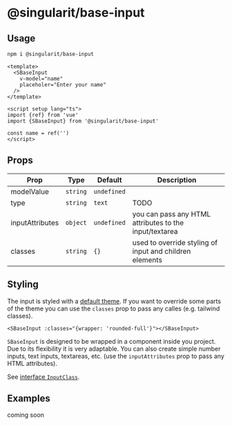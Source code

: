 # @singularit/base-input

## Usage

```bash
npm i @singularit/base-input
```

```vue
<template>
  <SBaseInput
    v-model="name"
    placeholer="Enter your name"
  />
</template>

<script setup lang="ts">
import {ref} from 'vue'
import {SBaseInput} from '@singularit/base-input'

const name = ref('')
</script>
```

## Props

| Prop            | Type     | Default     | Description                                             |
|-----------------|----------|-------------|---------------------------------------------------------|
| modelValue      | `string` | `undefined` |                                                         |
| type            | `string` | `text`      | TODO                                                    |
| inputAttributes | `object` | `undefined` | you can pass any HTML attributes to the input/textarea  |
| classes         | `string` | `{}`        | used to override styling of input and children elements |

## Styling

The input is styled with a  [default theme](src/utils/defaultTheme.ts). If you want to override some parts of the theme
you can use the `classes` prop to pass any calles (e.g. tailwind classes).

```vue
<SBaseInput :classes="{wrapper: 'rounded-full'}"></SBaseInput>
```

`SBaseInput` is designed to be wrapped in a component inside you project. Due to its flexibility it is very adaptable.
You can also create simple number inputs, text inputs, textareas, etc. (use the `inputAttributes` prop to pass any HTML attributes).

See [interface `InputClass`](/src/interface.ts).

## Examples
coming soon